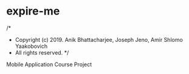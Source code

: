 # expire-me
/*
 * Copyright (c) 2019. Anik Bhattacharjee, Joseph Jeno, Amir Shlomo Yaakobovich
 * All rights reserved.
 */

Mobile Application Course Project
